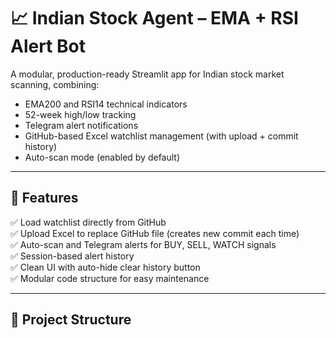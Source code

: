 # 📈 Indian Stock Agent – EMA + RSI Alert Bot

A modular, production-ready Streamlit app for Indian stock market scanning, combining:
- EMA200 and RSI14 technical indicators  
- 52-week high/low tracking  
- Telegram alert notifications  
- GitHub-based Excel watchlist management (with upload + commit history)  
- Auto-scan mode (enabled by default)  

---

## 🚀 Features
✅ Load watchlist directly from GitHub  
✅ Upload Excel to replace GitHub file (creates new commit each time)  
✅ Auto-scan and Telegram alerts for BUY, SELL, WATCH signals  
✅ Session-based alert history  
✅ Clean UI with auto-hide clear history button  
✅ Modular code structure for easy maintenance  

---

## 📁 Project Structure
